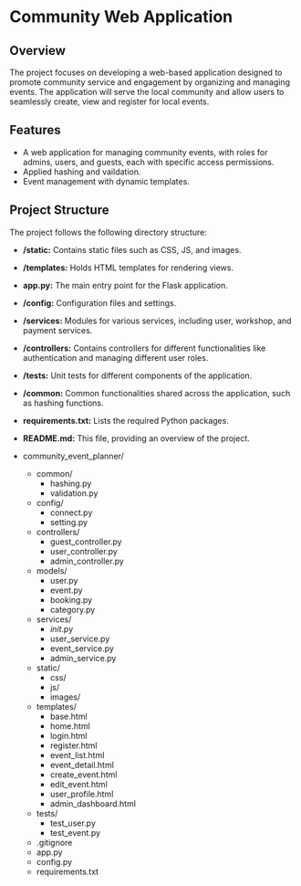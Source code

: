#  Community Web Application

## Overview
The project focuses on developing a web-based application designed to promote community service and engagement by organizing and managing events. The application will serve the local community and allow users to seamlessly create, view and register for local events.

## Features
- A web application for managing community events, with roles for admins, users, and guests, each with specific access permissions.
- Applied hashing and vaildation.
- Event management with dynamic templates.

## Project Structure

The project follows the following directory structure:

- **/static:** Contains static files such as CSS, JS, and images.
- **/templates:** Holds HTML templates for rendering views.
- **app.py:** The main entry point for the Flask application.
- **/config:** Configuration files and settings.
- **/services:** Modules for various services, including user, workshop, and payment services.
- **/controllers:** Contains controllers for different functionalities like authentication and managing different user roles.
- **/tests:** Unit tests for different components of the application.
- **/common:** Common functionalities shared across the application, such as hashing functions.
- **requirements.txt:** Lists the required Python packages.
- **README.md:** This file, providing an overview of the project.

- community_event_planner/
  - common/
      - hashing.py
      - validation.py
  - config/
      - connect.py
      - setting.py
  - controllers/
      - guest_controller.py
      - user_controller.py
      - admin_controller.py
  - models/
      - user.py
      - event.py
      - booking.py
      - category.py
  - services/
      - _init_.py
      - user_service.py
      - event_service.py
      - admin_service.py
  - static/
      - css/
      - js/
      - images/
  - templates/
      - base.html
      - home.html
      - login.html
      - register.html
      - event_list.html
      - event_detail.html
      - create_event.html
      - edit_event.html
      - user_profile.html
      - admin_dashboard.html
  - tests/
      - test_user.py
      - test_event.py
  - .gitignore
  - app.py
  - config.py
  - requirements.txt
